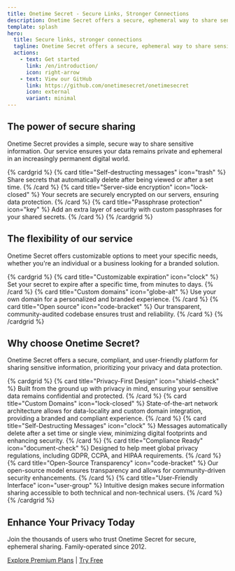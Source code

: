 ```yaml
---
title: Onetime Secret - Secure Links, Stronger Connections
description: Onetime Secret offers a secure, ephemeral way to share sensitive information in a digital world.
template: splash
hero:
  title: Secure links, stronger connections
  tagline: Onetime Secret offers a secure, ephemeral way to share sensitive information in a digital world.
  actions:
    - text: Get started
      link: /en/introduction/
      icon: right-arrow
    - text: View our GitHub
      link: https://github.com/onetimesecret/onetimesecret
      icon: external
      variant: minimal
---
```


## The power of secure sharing

Onetime Secret provides a simple, secure way to share sensitive information. Our service ensures your data remains private and ephemeral in an increasingly permanent digital world.

{% cardgrid %}
{% card title="Self-destructing messages" icon="trash" %}
Share secrets that automatically delete after being viewed or after a set time.
{% /card %}
{% card title="Server-side encryption" icon="lock-closed" %}
Your secrets are securely encrypted on our servers, ensuring data protection.
{% /card %}
{% card title="Passphrase protection" icon="key" %}
Add an extra layer of security with custom passphrases for your shared secrets.
{% /card %}
{% /cardgrid %}

## The flexibility of our service

Onetime Secret offers customizable options to meet your specific needs, whether you're an individual or a business looking for a branded solution.

{% cardgrid %}
{% card title="Customizable expiration" icon="clock" %}
Set your secret to expire after a specific time, from minutes to days.
{% /card %}
{% card title="Custom domains" icon="globe-alt" %}
Use your own domain for a personalized and branded experience.
{% /card %}
{% card title="Open source" icon="code-bracket" %}
Our transparent, community-audited codebase ensures trust and reliability.
{% /card %}
{% /cardgrid %}

## Why choose Onetime Secret?

Onetime Secret offers a secure, compliant, and user-friendly platform for sharing sensitive information, prioritizing your privacy and data protection.

{% cardgrid %}
{% card title="Privacy-First Design" icon="shield-check" %}
Built from the ground up with privacy in mind, ensuring your sensitive data remains confidential and protected.
{% /card %}
{% card title="Custom Domains" icon="lock-closed" %}
State-of-the-art network architecture allows for data-locality and custom domain integration, providing a branded and compliant experience.
{% /card %}
{% card title="Self-Destructing Messages" icon="clock" %}
Messages automatically delete after a set time or single view, minimizing digital footprints and enhancing security.
{% /card %}
{% card title="Compliance Ready" icon="document-check" %}
Designed to help meet global privacy regulations, including GDPR, CCPA, and HIPAA requirements.
{% /card %}
{% card title="Open-Source Transparency" icon="code-bracket" %}
Our open-source model ensures transparency and allows for community-driven security enhancements.
{% /card %}
{% card title="User-Friendly Interface" icon="user-group" %}
Intuitive design makes secure information sharing accessible to both technical and non-technical users.
{% /card %}
{% /cardgrid %}

## Enhance Your Privacy Today

Join the thousands of users who trust Onetime Secret for secure, ephemeral sharing. Family-operated since 2012.

[Explore Premium Plans](/en/pricing/) | [Try Free](/en/introduction/)
